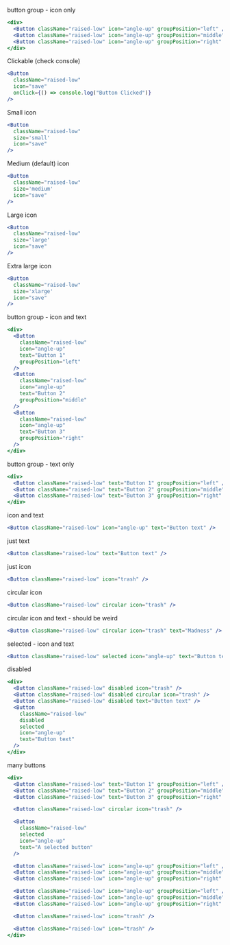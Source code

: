 button group - icon only

```jsx
<div>
  <Button className="raised-low" icon="angle-up" groupPosition="left" />
  <Button className="raised-low" icon="angle-up" groupPosition="middle" />
  <Button className="raised-low" icon="angle-up" groupPosition="right" />
</div>
```

Clickable (check console)

```jsx
<Button
  className="raised-low"
  icon="save"
  onClick={() => console.log("Button Clicked")}
/>
```

Small icon
```jsx
<Button
  className="raised-low"
  size='small'
  icon="save"
/>
```

Medium (default) icon
```jsx
<Button
  className="raised-low"
  size='medium'
  icon="save"
/>
```

Large icon
```jsx
<Button
  className="raised-low"
  size='large'  
  icon="save"
/>
```

Extra large icon
```jsx
<Button
  className="raised-low"
  size='xlarge'  
  icon="save"
/>
```

button group - icon and text

```jsx
<div>
  <Button
    className="raised-low"
    icon="angle-up"
    text="Button 1"
    groupPosition="left"
  />
  <Button
    className="raised-low"
    icon="angle-up"
    text="Button 2"
    groupPosition="middle"
  />
  <Button
    className="raised-low"
    icon="angle-up"
    text="Button 3"
    groupPosition="right"
  />
</div>
```

button group - text only

```jsx
<div>
  <Button className="raised-low" text="Button 1" groupPosition="left" />
  <Button className="raised-low" text="Button 2" groupPosition="middle" />
  <Button className="raised-low" text="Button 3" groupPosition="right" />
</div>
```

icon and text

```jsx
<Button className="raised-low" icon="angle-up" text="Button text" />
```

just text

```jsx
<Button className="raised-low" text="Button text" />
```

just icon

```jsx
<Button className="raised-low" icon="trash" />
```

circular icon

```jsx
<Button className="raised-low" circular icon="trash" />
```

circular icon and text - should be weird

```jsx
<Button className="raised-low" circular icon="trash" text="Madness" />
```

selected - icon and text

```jsx
<Button className="raised-low" selected icon="angle-up" text="Button text" />
```

disabled

```jsx
<div>
  <Button className="raised-low" disabled icon="trash" />
  <Button className="raised-low" disabled circular icon="trash" />
  <Button className="raised-low" disabled text="Button text" />
  <Button
    className="raised-low"
    disabled
    selected
    icon="angle-up"
    text="Button text"
  />
</div>
```

many buttons

```jsx
<div>
  <Button className="raised-low" text="Button 1" groupPosition="left" />
  <Button className="raised-low" text="Button 2" groupPosition="middle" />
  <Button className="raised-low" text="Button 3" groupPosition="right" />

  <Button className="raised-low" circular icon="trash" />

  <Button
    className="raised-low"
    selected
    icon="angle-up"
    text="A selected button"
  />

  <Button className="raised-low" icon="angle-up" groupPosition="left" />
  <Button className="raised-low" icon="angle-up" groupPosition="middle" />
  <Button className="raised-low" icon="angle-up" groupPosition="right" />

  <Button className="raised-low" icon="angle-up" groupPosition="left" />
  <Button className="raised-low" icon="angle-up" groupPosition="middle" />
  <Button className="raised-low" icon="angle-up" groupPosition="right" />

  <Button className="raised-low" icon="trash" />

  <Button className="raised-low" icon="trash" />
</div>
```
